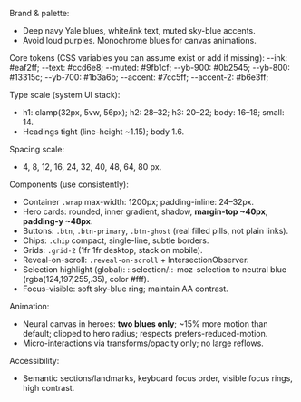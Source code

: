 Brand & palette:
- Deep navy Yale blues, white/ink text, muted sky-blue accents.
- Avoid loud purples. Monochrome blues for canvas animations.

Core tokens (CSS variables you can assume exist or add if missing):
--ink: #eaf2ff;
--text: #ccd6e8;
--muted: #9fb1cf;
--yb-900: #0b2545; --yb-800: #13315c; --yb-700: #1b3a6b;
--accent: #7cc5ff; --accent-2: #b6e3ff;

Type scale (system UI stack):
- h1: clamp(32px, 5vw, 56px); h2: 28–32; h3: 20–22; body: 16–18; small: 14.
- Headings tight (line-height ~1.15); body 1.6.

Spacing scale:
- 4, 8, 12, 16, 24, 32, 40, 48, 64, 80 px.

Components (use consistently):
- Container `.wrap` max-width: 1200px; padding-inline: 24–32px.
- Hero cards: rounded, inner gradient, shadow, **margin-top ~40px**, **padding-y ~48px**.
- Buttons: `.btn`, `.btn-primary`, `.btn-ghost` (real filled pills, not plain links).
- Chips: `.chip` compact, single-line, subtle borders.
- Grids: `.grid-2` (1fr 1fr desktop, stack on mobile).
- Reveal-on-scroll: `.reveal-on-scroll` + IntersectionObserver.
- Selection highlight (global): ::selection/::-moz-selection to neutral blue (rgba(124,197,255,.35), color #fff).
- Focus-visible: soft sky-blue ring; maintain AA contrast.

Animation:
- Neural canvas in heroes: **two blues only**; ~15% more motion than default; clipped to hero radius; respects prefers-reduced-motion.
- Micro-interactions via transforms/opacity only; no large reflows.

Accessibility:
- Semantic sections/landmarks, keyboard focus order, visible focus rings, high contrast.
